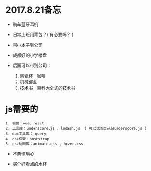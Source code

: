 
# 2017.8.21备忘

* 骑车蓝牙耳机

* 日常上班用背包？( 有必要吗？ )
* 带小本子到公司

* 成都好的小学楼盘

* 后面可以带到公司：
    1. 陶瓷杯，咖啡
    2. 机械键盘
    3. 技术书，百科大全式的技术书

# js需要的

    1. 框架：vue，react
    2. 工具库：underscore.js ，lodash.js  ( 可以试着自己敲underscore.js ) 
    3. dom工具库：jquery
    4. css框架：bootstrap
    5. css动画库：animate.css , hover.css

* 不要玻璃心

* 买个好看点的水杯






